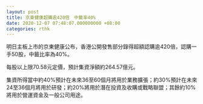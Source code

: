 ```yaml
---
layout: post
title: 京東健康超購逾420倍　中籤率40%
date: 2020-12-07 07:48:07.000000000 +08:00
categories: rthk
---
```


明日主板上市的京東健康公布，香港公開發售部分錄得超額認購逾420倍，認購一手50股，中籤比率為40%。

每股以上限70.58元定價，預計集資淨額約264.57億元。

集資所得當中約40%預計在未來36至60個月將用於業務擴張；約30%預計在未來24至36個月將用於研發；約20%將用於潛在投資及收購或戰略聯盟；其餘約10%將用於營運資金及一般公司用途。
